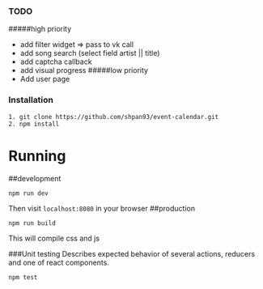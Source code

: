 ### TODO
#####high priority
* add filter widget => pass to vk call 
* add song search (select field artist || title)
* add captcha callback
* add visual progress
#####low priority
* Add user page


### Installation
````
1. git clone https://github.com/shpan93/event-calendar.git
2. npm install
````

# Running
##development
````
npm run dev
````
Then visit `localhost:8080` in your browser
##production
````
npm run build
````
This will compile css and js



###Unit testing
Describes expected behavior of several actions, reducers and one of react components.

````
npm test
````
